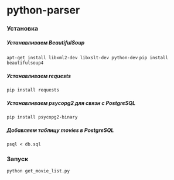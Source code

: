 # python-parser

### Установка
##### Устанавливаем BeautifulSoup

`apt-get install libxml2-dev libxslt-dev python-dev`
`pip install beautifulsoup4`

##### Устанавливаем requests
`pip install requests`
##### Устанавливаем psycopg2 для связи с PostgreSQL
`pip install psycopg2-binary`

##### Добавляем таблицу movies в PostgreSQL
`psql < db.sql`

### Запуск
`python get_movie_list.py`

